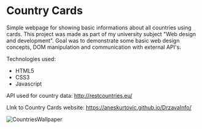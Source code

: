 # Country Cards
Simple webpage for showing basic informations about all countries using cards. This project was made as part of my university subject "Web design and development". Goal was to demonstrate some basic web design concepts, DOM manipulation and communication with external API's.

Technologies used:
- HTML5 
- CSS3
- Javascript

API used for country data: http://restcountries.eu/

LInk to Country Cards website: https://aneskurtovic.github.io/DrzavaInfo/

![CountriesWallpaper](https://i.imgur.com/tSTXTrJ.jpg)

